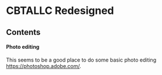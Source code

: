 # CBTALLC Redesigned

## Contents

#### Photo editing
This seems to be a good place to do some basic photo editing <https://photoshop.adobe.com/>.
